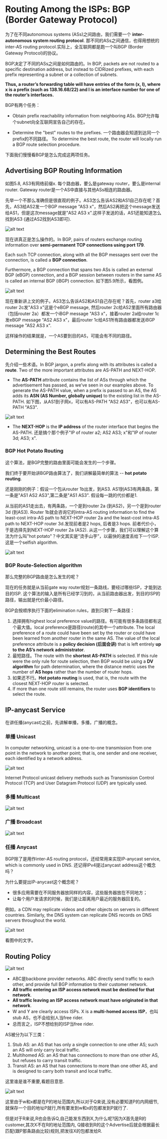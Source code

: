 # Routing Among the ISPs: BGP (Border Gateway Protocol)

为了在不同autonomous systems (ASs)之间路由，我们需要一个 **inter-autonomous system routing protocol**. 那不同的ASs之间通信，也得用想统的inter-AS routing protocol.实际上，全互联网都是跑一个叫BGP (Border Gateway Protocol)的协议。

BGP决定了不同的ASs之间是如何路由的。In BGP, packets are not routed to a specific destination address, but instead to CIDRized prefixes, with each prefix representing a subnet or a collection of subnets.

**Thus, a router’s forwarding table will have entries of the form (x, I), where x is a prefix (such as 138.16.68/22) and I is an interface number for one of the router’s interfaces.**

BGP有两个任务：
- Obtain prefix reachability information from neighboring ASs. BGP允许每个subnet向全互联网宣告自己的存在。

- Determine the "best" routes to the prefixes. 一个路由器会知道到达同一个prefix的不同路径。 To determine the best route, the router will locally run a BGP route selection procedure.

下面我们慢慢看BGP是怎么完成这两项任务。

## Advertising BGP Routing Information

如图5.8, AS3有网络前缀x. 每个路由器，要么是gateway router，要么是internal router. Gateway router是一个AS中直接与其他ASs相连的路由器。

先举一个不那么准确但是很直观的例子。AS3怎么告诉AS2和AS1自己存在呢？首先，AS3给AS2发一个BGP message "AS3 x"，然后AS2再把这个message发送给AS1，但是这次message就是"AS2 AS3 x".这样子发送的话，AS1还能知道怎么找到AS3 (通过AS2找到AS3即可).

![alt text](./images/bgp1.png)

现在讲真正是怎么操作的。In BGP, pairs of routers exchange routing information over **semi-permanent TCP connections using port 179**. 

Each such TCP connection, along with all the BGP messages sent over the connection, is called a **BGP connection**. 

Furthermore, a BGP connection that spans two ASs is called an external BGP (eBGP) connection, and a BGP session between routers in the same AS is called an internal BGP (iBGP)
connection. 如下图5.9所示，看图例。

![alt text](./images/ebgp-ibgp.png)

现在重新讲上文的例子。AS3怎么告诉AS2和AS1自己存在呢？首先，router a3给router 2c发"AS3 x"这是个eBGP message, 然后router 2c给AS2里面所有路由器（包括router 2a）都发一个iBGP message "AS3 x"，接着router 2a给router 1c发eBGP message "AS2 AS3 x"，最后router 1c给AS1所有路由器都发送iBGP message "AS2 AS3 x".

这样操作的结果就是，一个AS要到目的AS，可能会有不同的路径。


## Determining the Best Routes
先介绍一些术语。In BGP jargon, a prefix along with its attributes is called a **route**. Two of the more important attributes are AS-PATH and NEXT-HOP. 

- The **AS-PATH** attribute contains the list of ASs through which the advertisement has passed, as we’ve seen in our examples above. To generate the AS-PATH value, when a prefix is passed to an AS, the AS adds its **ASN (AS Number, globally unique)** to the existing list in the AS-PATH. 如下图，从AS1到子网x，可以有AS-PATH "AS2 AS3"，也可以有AS-PATH "AS3".

![alt text](./images/bgp-determine-routes.png)

- The **NEXT-HOP** is the **IP address** of the router interface that begins the AS-PATH. 还是搞个那个例子"IP of router a2; AS2 AS3; x"和"IP of router 3d; AS3; x".

### BGP Hot Potato Routing
这个算法，是BGP完整的路由里面可能会发生的一个步骤。

我们终于要开始讲BGP路由算法了，我们讲解最简单的算法 -- **hot potato routing**.

还是刚刚的例子：假设一个包从router 1b出发，到AS3. AS1到AS3有两条路，第一条是"AS1 AS2 AS3",第二条是"AS1 AS3". 假设每一跳的代价都是1.

从当前的AS1走出去，有两条路，一个是到router 2a (到AS2)，另一个是到router 3d (到AS3). Router 1b就会咨询它的intra-AS routing information to find the least-cost intra-AS path to NEXT-HOP router 2a and the least-cost intra-AS path to NEXT-HOP router 3d.发现前者是2 hops, 后者是3 hops. 前者代价小，于是选择先到NEXT-HOP router 2a (AS2). 从这一个步骤，我们可以理解这个算法为什么叫"hot potato"？中文其实是“烫手山芋”，以最快的速度丢给下一个ISP.这是一个selfish algorithm.

![alt text](./images/hot-potato.png)

### BGP Route-Selection algorithm
那么完整的BGP路由是怎么发生的呢？

现在的任务就是从当前gate way router规划一条路线，要经过哪些ISP，才能到达目的ISP. 这个算法的输入是所有已经学习到的，从当前路由器出发，到目的ISP的路径，输出就是代价最小路径。

BGP会按顺序执行下面的elimination rules，直到只剩下一条路径：
1. 选择拥有highest local preference value的路径。有可能有很多条路径都有这个最大值。local preference是路径(route)的其中一个attribute. The local preference of a route could have been set by the router or could have been learned from another router in the same AS. The value of the local preference attribute is a **policy decision (后面会讲)** that is left entirely **up to the AS’s network administrator**. 
2. 最短路径。The route with the **shortest AS-PATH** is selected.  If this rule were the only rule for route selection, then BGP would
be using a **DV algorithm** for path determination, where the distance metric uses the number of **AS hops** rather than the number of router hops.
3. 如果还不行。**Hot potato routing** is used, that is, the route with the closest NEXT-HOP router is selected.
4. If more than one route still remains, the router uses **BGP identifiers** to select the route.

## IP-anycast Service

在讲任播(anycast)之前，先讲解单播，多播，广播的概念。

### 单播 Unicast
In computer networking, unicast is a one-to-one transmission from one point in the network to another point; that is, one sender and one receiver, each identified by a network address.

![alt text](./images/unicast.png)

Internet Protocol unicast delivery methods such as Transmission Control Protocol (TCP) and User Datagram Protocol (UDP) are typically used.

### 多播 Multicast

![alt text](./images/multicast.png)

### 广播 Broadcast
![alt text](./images/boardcast.png)

### 任播 Anycast
BGP除了是用作inter-AS routing protocol，还经常用来实现IP-anycast service, which is commonly used in DNS. 还记得IPv4提过anycast address这个概念吗？

为什么要提出IP-anycast这个概念呢？
- 很多应用需要在不同服务器放同样的内容，这些服务器放在不同地方；
- 让每个用户发请求的时候，我们是让距离用户最近的服务器回复的。

例如，a CDN may replicate videos and other objects on servers in different countries. Similarly, the DNS system can replicate DNS records on DNS servers throughout the world.

![alt text](./images/ip-anycast-cdn.png)

看图中的文字。


## Routing Policy

![alt text](./images/bgp-policy.png)

- ABC是backbone provider networks. ABC directly send traffic to each other, and provide full BGP information to their customer network.
- **All traffic entering an ISP access network must be destined for that network**.
- **All traffic leaving an ISP access network must have originated in that network**.
- W and Y are clearly access ISPs. X is a **multi-homed access ISP**，也叫stub AS，也不会给别人当free rider.
- 总而言之，ISP不想给别的ISP当free rider.


AS被分为以下三类：
1. Stub AS: an AS that has only a single connection to one other AS; such an AS will only carry local traffic.
2. Multihomed AS: an AS that has connections to more than one other AS, but refuses to carry transit traffic.
3. Transit AS: an AS that has connections to more than one other AS, and is designed to carry both transit and local traffic.


这里谁是谁不重要,看题目意思.

![alt text](./images/problem3-bgp.png)

这里由于w和x都是在P的地址范围内,所以对于Q来说,没有必要知道P的内网细节,就保存一个目的地址P就行,所有要发到w和x的包都发到P就行了.

但是对于R来说,R也会告诉Q,自己能发东西到X,为什么呢?因为X首先是R的customer,其次X不在R的地址范围内, Q接收到R的这个Advertise后就会根据最长匹配(跟P那条路由比较)规则,把发往X的包都发给R.
